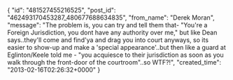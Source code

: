  {
   "id": "481527455216525",
   "post_id": "462493170453287_480677688634835",
   "from_name": "Derek Moran",
   "message": "The problem is, you can try and tell them that- \"You're a Foreign Jurisdiction, you dont have any authority over me,\" but like Dean says..they'll come and find'ya and drag you into court anyways, so its easier to show-up and make a 'special appearance'..but then like a guard at Eglinton/Keele told me - \"you acquiesce to their jurisdiction as soon as you walk through the front-door of the courtroom\"..so WTF?!",
   "created_time": "2013-02-16T02:26:32+0000"
 }
